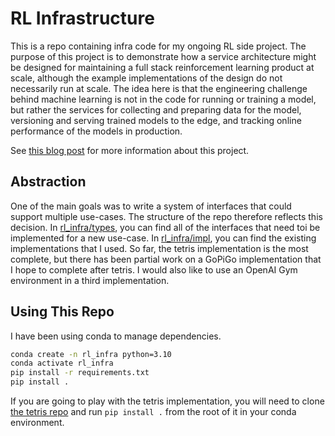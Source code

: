 # RL Infrastructure

This is a repo containing infra code for my ongoing RL side project. The purpose of this project is to demonstrate how
a service architecture might be designed for maintaining a full stack reinforcement learning product at scale, although
the example implementations of the design do not necessarily run at scale. The idea here is that the engineering
challenge behind machine learning is not in the code for running or training a model, but rather the services for
collecting and preparing data for the model, versioning and serving trained models to the edge, and tracking online
performance of the models in production.

See [this blog post](https://www.jonalarm.com/https://www.jonalarm.com/infra/infra_1/) for more information about this
project.

## Abstraction

One of the main goals was to write a system of interfaces that could support multiple use-cases. The structure of the
repo therefore reflects this decision. In
[rl_infra/types](https://github.com/jonathanlamar/rl-infra/tree/main/rl_infra/types), you can find all of the interfaces
that need toi be implemented for a new use-case. In
[rl_infra/impl](https://github.com/jonathanlamar/rl-infra/tree/main/rl_infra/impl), you can find the existing
implementations that I used. So far, the tetris implementation is the most complete, but there has been partial work on
a GoPiGo implementation that I hope to complete after tetris. I would also like to use an OpenAI Gym environment in a
third implementation.

## Using This Repo

I have been using conda to manage dependencies.

```bash
conda create -n rl_infra python=3.10
conda activate rl_infra
pip install -r requirements.txt
pip install .
```

If you are going to play with the tetris implementation, you will need to clone
[the tetris repo](https://github.com/jonathanlamar/tetris) and run `pip install .` from the root of it in your conda
environment.
